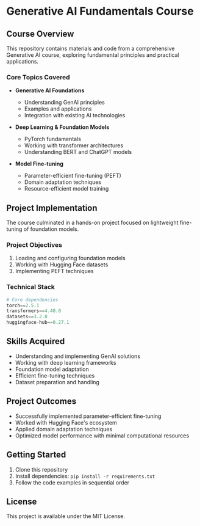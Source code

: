 # Generative AI Fundamentals Course

## Course Overview
This repository contains materials and code from a comprehensive Generative AI course, exploring fundamental principles and practical applications.

### Core Topics Covered
- **Generative AI Foundations**
  - Understanding GenAI principles
  - Examples and applications
  - Integration with existing AI technologies

- **Deep Learning & Foundation Models**
  - PyTorch fundamentals
  - Working with transformer architectures
  - Understanding BERT and ChatGPT models

- **Model Fine-tuning**
  - Parameter-efficient fine-tuning (PEFT)
  - Domain adaptation techniques
  - Resource-efficient model training

## Project Implementation
The course culminated in a hands-on project focused on lightweight fine-tuning of foundation models.

### Project Objectives
1. Loading and configuring foundation models
2. Working with Hugging Face datasets
3. Implementing PEFT techniques

### Technical Stack
```python
# Core dependencies
torch==2.5.1
transformers==4.48.0
datasets==3.2.0
huggingface-hub==0.27.1
```

## Skills Acquired
- Understanding and implementing GenAI solutions
- Working with deep learning frameworks
- Foundation model adaptation
- Efficient fine-tuning techniques
- Dataset preparation and handling

## Project Outcomes
- Successfully implemented parameter-efficient fine-tuning
- Worked with Hugging Face's ecosystem
- Applied domain adaptation techniques
- Optimized model performance with minimal computational resources

## Getting Started
1. Clone this repository
2. Install dependencies: `pip install -r requirements.txt`
3. Follow the code examples in sequential order

## License
This project is available under the MIT License.
